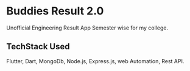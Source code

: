 # Buddies Result 2.0

Unofficial Engineering Result App Semester wise for my college.

## TechStack Used
Flutter, Dart, MongoDb, Node.js, Express.js, web Automation, Rest API.
